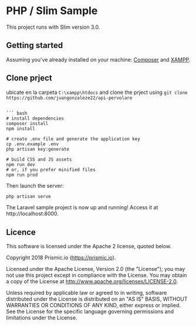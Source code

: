 # PHP / Slim Sample


This project runs with Slim version 3.0.

## Getting started

Assuming you've already installed on your machine: [Composer](https://getcomposer.org) and [XAMPP](https://www.apachefriends.org/es/index.html).

## Clone prject

ubicate en la carpeta ```C:\xampp\htdocs``` and clone the prject using ```git clone https://github.com/juangonzaleze22/api-pervolare```

```

``` bash
# install dependencies
composer install
npm install

# create .env file and generate the application key
cp .env.example .env
php artisan key:generate

# build CSS and JS assets
npm run dev
# or, if you prefer minified files
npm run prod
```

Then launch the server:

``` bash
php artisan serve
```

The Laravel sample project is now up and running! Access it at http://localhost:8000.

## Licence

This software is licensed under the Apache 2 license, quoted below.

Copyright 2018 Prismic.io (https://prismic.io).

Licensed under the Apache License, Version 2.0 (the "License"); you may not use this project except in compliance with the License. You may obtain a copy of the License at http://www.apache.org/licenses/LICENSE-2.0.

Unless required by applicable law or agreed to in writing, software distributed under the License is distributed on an "AS IS" BASIS, WITHOUT WARRANTIES OR CONDITIONS OF ANY KIND, either express or implied. See the License for the specific language governing permissions and limitations under the License.
